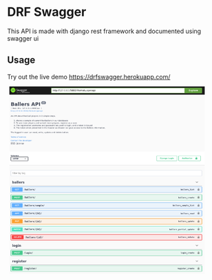 # DRF Swagger

This API is made with django rest framework and documented using swagger ui

## Usage
Try out the live demo https://drfswagger.herokuapp.com/

<div class="blogimage" style="width:90%;margin:5px;">
    <img src="https://github.com/stevensimba/drfswagger/blob/main/drf-swagger.png" />
</div>


